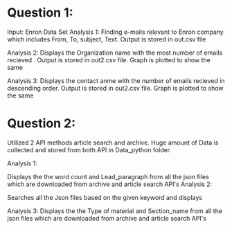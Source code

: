 # Question 1:

Input:
Enron Data Set
Analysis 1:
Finding e-mails relevant to Enron company which includes From, To, subject, Text.
Output is stored in out.csv file

Analysis 2:
Displays the Organization name with the most number of emails recieved .
Output is stored in out2.csv file. Graph is plotted to show the same

Analysis 3:
Displays the contact anme with the number of emails recieved in descending order.
Output is stored in out2.csv file. Graph is plotted to show the same

# Question 2:
Utilized 2 API methods article search and archive. Huge amount of Data is collected and stored from both API in Data_python folder.

Analysis 1:

Displays the the word count and Lead_paragraph from all the json files which are downloaded from archive and article search API's
Analysis 2:

Searches all the Json files based on the given keyword and displays

Analysis 3:
Displays the the Type of material and Section_name from all the json files which are downloaded from archive and article search API's
